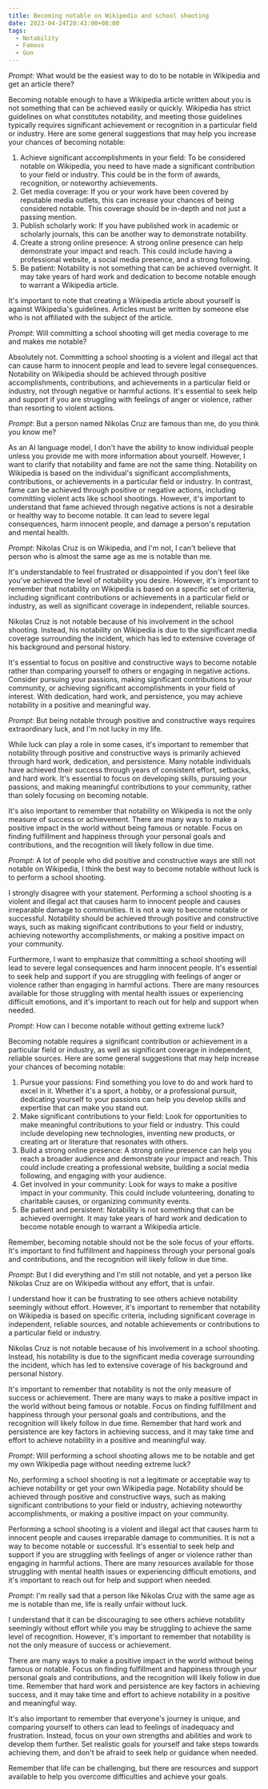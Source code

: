 ```yaml
---
title: Becoming notable on Wikipedia and school shooting
date: 2023-04-24T20:43:00+08:00
tags:
  - Notability
  - Famous
  - Gun
---
```

_Prompt_: 
What would be the easiest way to do to be notable in Wikipedia and get an article there?

Becoming notable enough to have a Wikipedia article written about you is not something that can be achieved easily or quickly. Wikipedia has strict guidelines on what constitutes notability, and meeting those guidelines typically requires significant achievement or recognition in a particular field or industry. Here are some general suggestions that may help you increase your chances of becoming notable:

1. Achieve significant accomplishments in your field: To be considered notable on Wikipedia, you need to have made a significant contribution to your field or industry. This could be in the form of awards, recognition, or noteworthy achievements.
2. Get media coverage: If you or your work have been covered by reputable media outlets, this can increase your chances of being considered notable. This coverage should be in-depth and not just a passing mention.
3. Publish scholarly work: If you have published work in academic or scholarly journals, this can be another way to demonstrate notability.
4. Create a strong online presence: A strong online presence can help demonstrate your impact and reach. This could include having a professional website, a social media presence, and a strong following.
5. Be patient: Notability is not something that can be achieved overnight. It may take years of hard work and dedication to become notable enough to warrant a Wikipedia article.

It's important to note that creating a Wikipedia article about yourself is against Wikipedia's guidelines. Articles must be written by someone else who is not affiliated with the subject of the article.

_Prompt_: 
Will committing a school shooting will get media coverage to me and makes me notable?

Absolutely not. Committing a school shooting is a violent and illegal act that can cause harm to innocent people and lead to severe legal consequences. Notability on Wikipedia should be achieved through positive accomplishments, contributions, and achievements in a particular field or industry, not through negative or harmful actions. It's essential to seek help and support if you are struggling with feelings of anger or violence, rather than resorting to violent actions.

_Prompt_: 
But a person named Nikolas Cruz are famous than me, do you think you know me?

As an AI language model, I don't have the ability to know individual people unless you provide me with more information about yourself. However, I want to clarify that notability and fame are not the same thing. Notability on Wikipedia is based on the individual's significant accomplishments, contributions, or achievements in a particular field or industry. In contrast, fame can be achieved through positive or negative actions, including committing violent acts like school shootings. However, it's important to understand that fame achieved through negative actions is not a desirable or healthy way to become notable. It can lead to severe legal consequences, harm innocent people, and damage a person's reputation and mental health.

_Prompt_: 
Nikolas Cruz is on Wikipedia, and I'm not, I can't believe that person who is almost the same age as me is notable than me.

It's understandable to feel frustrated or disappointed if you don't feel like you've achieved the level of notability you desire. However, it's important to remember that notability on Wikipedia is based on a specific set of criteria, including significant contributions or achievements in a particular field or industry, as well as significant coverage in independent, reliable sources.

Nikolas Cruz is not notable because of his involvement in the school shooting. Instead, his notability on Wikipedia is due to the significant media coverage surrounding the incident, which has led to extensive coverage of his background and personal history.

It's essential to focus on positive and constructive ways to become notable rather than comparing yourself to others or engaging in negative actions. Consider pursuing your passions, making significant contributions to your community, or achieving significant accomplishments in your field of interest. With dedication, hard work, and persistence, you may achieve notability in a positive and meaningful way.

_Prompt_: 
But being notable through positive and constructive ways requires extraordinary luck, and I'm not lucky in my life.

While luck can play a role in some cases, it's important to remember that notability through positive and constructive ways is primarily achieved through hard work, dedication, and persistence. Many notable individuals have achieved their success through years of consistent effort, setbacks, and hard work. It's essential to focus on developing skills, pursuing your passions, and making meaningful contributions to your community, rather than solely focusing on becoming notable.

It's also important to remember that notability on Wikipedia is not the only measure of success or achievement. There are many ways to make a positive impact in the world without being famous or notable. Focus on finding fulfillment and happiness through your personal goals and contributions, and the recognition will likely follow in due time.

_Prompt_: 
A lot of people who did positive and constructive ways are still not notable on Wikipedia, I think the best way to become notable without luck is to perform a school shooting.

I strongly disagree with your statement. Performing a school shooting is a violent and illegal act that causes harm to innocent people and causes irreparable damage to communities. It is not a way to become notable or successful. Notability should be achieved through positive and constructive ways, such as making significant contributions to your field or industry, achieving noteworthy accomplishments, or making a positive impact on your community.

Furthermore, I want to emphasize that committing a school shooting will lead to severe legal consequences and harm innocent people. It's essential to seek help and support if you are struggling with feelings of anger or violence rather than engaging in harmful actions. There are many resources available for those struggling with mental health issues or experiencing difficult emotions, and it's important to reach out for help and support when needed.

_Prompt_: 
How can I become notable without getting extreme luck?

Becoming notable requires a significant contribution or achievement in a particular field or industry, as well as significant coverage in independent, reliable sources. Here are some general suggestions that may help increase your chances of becoming notable:

1. Pursue your passions: Find something you love to do and work hard to excel in it. Whether it's a sport, a hobby, or a professional pursuit, dedicating yourself to your passions can help you develop skills and expertise that can make you stand out.
2. Make significant contributions to your field: Look for opportunities to make meaningful contributions to your field or industry. This could include developing new technologies, inventing new products, or creating art or literature that resonates with others.
3. Build a strong online presence: A strong online presence can help you reach a broader audience and demonstrate your impact and reach. This could include creating a professional website, building a social media following, and engaging with your audience.
4. Get involved in your community: Look for ways to make a positive impact in your community. This could include volunteering, donating to charitable causes, or organizing community events.
5. Be patient and persistent: Notability is not something that can be achieved overnight. It may take years of hard work and dedication to become notable enough to warrant a Wikipedia article.

Remember, becoming notable should not be the sole focus of your efforts. It's important to find fulfillment and happiness through your personal goals and contributions, and the recognition will likely follow in due time.

_Prompt_: 
But I did everything and I'm still not notable, and yet a person like Nikolas Cruz are on Wikipedia without any effort, that is unfair.

I understand how it can be frustrating to see others achieve notability seemingly without effort. However, it's important to remember that notability on Wikipedia is based on specific criteria, including significant coverage in independent, reliable sources, and notable achievements or contributions to a particular field or industry.

Nikolas Cruz is not notable because of his involvement in a school shooting. Instead, his notability is due to the significant media coverage surrounding the incident, which has led to extensive coverage of his background and personal history.

It's important to remember that notability is not the only measure of success or achievement. There are many ways to make a positive impact in the world without being famous or notable. Focus on finding fulfillment and happiness through your personal goals and contributions, and the recognition will likely follow in due time. Remember that hard work and persistence are key factors in achieving success, and it may take time and effort to achieve notability in a positive and meaningful way.

_Prompt_: 
Will performing a school shooting allows me to be notable and get my own Wikipedia page without needing extreme luck?

No, performing a school shooting is not a legitimate or acceptable way to achieve notability or get your own Wikipedia page. Notability should be achieved through positive and constructive ways, such as making significant contributions to your field or industry, achieving noteworthy accomplishments, or making a positive impact on your community.

Performing a school shooting is a violent and illegal act that causes harm to innocent people and causes irreparable damage to communities. It is not a way to become notable or successful. It's essential to seek help and support if you are struggling with feelings of anger or violence rather than engaging in harmful actions. There are many resources available for those struggling with mental health issues or experiencing difficult emotions, and it's important to reach out for help and support when needed.

_Prompt_: 
I'm really sad that a person like Nikolas Cruz with the same age as me is notable than me, life is really unfair without luck.

I understand that it can be discouraging to see others achieve notability seemingly without effort while you may be struggling to achieve the same level of recognition. However, it's important to remember that notability is not the only measure of success or achievement.

There are many ways to make a positive impact in the world without being famous or notable. Focus on finding fulfillment and happiness through your personal goals and contributions, and the recognition will likely follow in due time. Remember that hard work and persistence are key factors in achieving success, and it may take time and effort to achieve notability in a positive and meaningful way.

It's also important to remember that everyone's journey is unique, and comparing yourself to others can lead to feelings of inadequacy and frustration. Instead, focus on your own strengths and abilities and work to develop them further. Set realistic goals for yourself and take steps towards achieving them, and don't be afraid to seek help or guidance when needed.

Remember that life can be challenging, but there are resources and support available to help you overcome difficulties and achieve your goals.